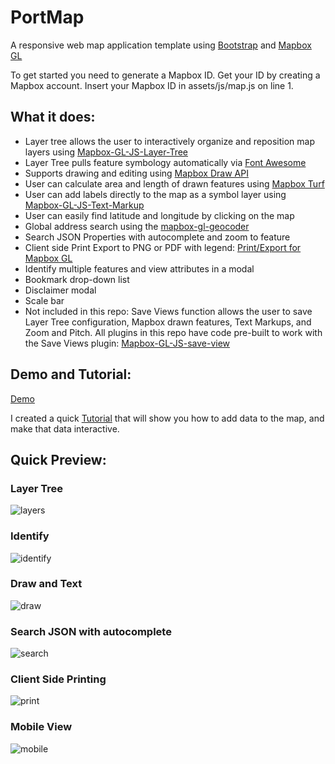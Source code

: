 # PortMap
A responsive web map application template using [Bootstrap](https://getbootstrap.com/) and [Mapbox GL](https://www.mapbox.com/mapbox-gl-js/api/)

To get started you need to generate a Mapbox ID. Get your ID by creating a Mapbox account. Insert your Mapbox ID in assets/js/map.js on line 1. 

## What it does:
* Layer tree allows the user to interactively organize and reposition map layers using [Mapbox-GL-JS-Layer-Tree](https://github.com/TheGartrellGroup/Mapbox-GL-JS-Layer-Tree)
* Layer Tree pulls feature symbology automatically via [Font Awesome](http://fontawesome.io/ )
* Supports drawing and editing using [Mapbox Draw API](https://github.com/mapbox/mapbox-gl-draw)
* User can calculate area and length of drawn features using [Mapbox Turf](https://www.mapbox.com/help/define-turf/)
* User can add labels directly to the map as a symbol layer using [Mapbox-GL-JS-Text-Markup](https://github.com/TheGartrellGroup/Mapbox-GL-JS-Text-Markup)
* User can easily find latitude and longitude by clicking on the map 
* Global address search using the [mapbox-gl-geocoder](https://github.com/mapbox/mapbox-gl-geocoder)
* Search JSON Properties with autocomplete and zoom to feature
* Client side Print Export to PNG or PDF with legend: [Print/Export for Mapbox GL](https://github.com/TheGartrellGroup/Mapbox-GL-Print-Export-For-Port)
* Identify multiple features and view attributes in a modal
* Bookmark drop-down list
* Disclaimer modal 
* Scale bar 
* Not included in this repo: Save Views function allows the user to save Layer Tree configuration, Mapbox drawn features, Text Markups, and Zoom and Pitch. All plugins in this repo have code pre-built to work with the Save Views plugin: [Mapbox-GL-JS-save-view](https://github.com/TheGartrellGroup/Mapbox-GL-JS-save-view)


## Demo and Tutorial:
[Demo](https://cdettlaff.github.io./)

I created a quick [Tutorial](https://opensource.portofportland.io/portmap-tutorial.html) that will show you how to add data to the map, and make that data interactive. 

## Quick Preview:

### Layer Tree 
![layers](https://user-images.githubusercontent.com/17071327/33678147-c6cf833a-da6f-11e7-9b74-b3f4fd59ea26.gif)

### Identify 
![identify](https://user-images.githubusercontent.com/17071327/33678145-c69bbfe6-da6f-11e7-89ba-08cb0b4d2827.gif)

### Draw and Text
![draw](https://user-images.githubusercontent.com/17071327/33678143-c650e782-da6f-11e7-8771-2537d8bf6c31.gif)

### Search JSON with autocomplete
![search](https://user-images.githubusercontent.com/17071327/33678150-c80cdd74-da6f-11e7-8d16-e6a9dfdbb43b.gif)

### Client Side Printing  
![print](https://user-images.githubusercontent.com/17071327/33678149-c7da0f8e-da6f-11e7-8883-6d4d06af7da5.gif)

### Mobile View   
![mobile](https://user-images.githubusercontent.com/17071327/33678148-c70a666c-da6f-11e7-81c8-cdb6e7e99de8.gif)

